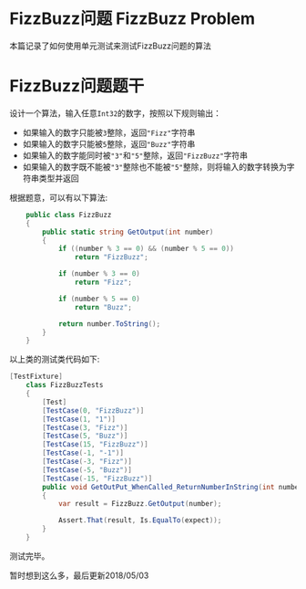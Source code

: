 # FizzBuzz问题 FizzBuzz Problem
本篇记录了如何使用单元测试来测试FizzBuzz问题的算法

# FizzBuzz问题题干
设计一个算法，输入任意`Int32`的数字，按照以下规则输出：

* 如果输入的数字只能被`3`整除，返回`"Fizz"`字符串
* 如果输入的数字只能被`5`整除，返回`"Buzz"`字符串
* 如果输入的数字能同时被`"3"`和`"5"`整除，返回`"FizzBuzz"`字符串
* 如果输入的数字既不能被`"3"`整除也不能被`"5"`整除，则将输入的数字转换为字符串类型并返回

根据题意，可以有以下算法:
```c#
    public class FizzBuzz
    {
        public static string GetOutput(int number)
        {
            if ((number % 3 == 0) && (number % 5 == 0))
                return "FizzBuzz";

            if (number % 3 == 0)
                return "Fizz";

            if (number % 5 == 0)
                return "Buzz";

            return number.ToString(); 
        }
    }
```
以上类的测试类代码如下:
```c#
[TestFixture]
    class FizzBuzzTests
    {
        [Test]
        [TestCase(0, "FizzBuzz")]
        [TestCase(1, "1")]
        [TestCase(3, "Fizz")]
        [TestCase(5, "Buzz")]
        [TestCase(15, "FizzBuzz")]
        [TestCase(-1, "-1")]
        [TestCase(-3, "Fizz")]
        [TestCase(-5, "Buzz")]
        [TestCase(-15, "FizzBuzz")]
        public void GetOutPut_WhenCalled_ReturnNumberInString(int number, string expect)
        {
            var result = FizzBuzz.GetOutput(number);

            Assert.That(result, Is.EqualTo(expect));
        }
    }
```
测试完毕。

暂时想到这么多，最后更新2018/05/03
